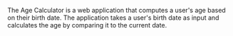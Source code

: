 The Age Calculator is a web application that computes a user's age based on their birth date. The application takes a user's birth date as input and calculates the age by comparing it to the current date.
